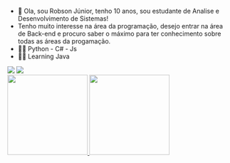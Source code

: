 - 👋 Ola, sou Robson Júnior, tenho 10 anos, sou estudante de Analise e Desenvolvimento de Sistemas!
- Tenho muito interesse na área da programação, desejo entrar na área de Back-end e procuro saber o máximo para ter conhecimento sobre todas as áreas da progamação.
-  👩‍💻 Python - C# - Js  
-  👩‍💻 Learning Java

<div>
<a href="https://www.instagram.com/vipribbon777" target="_blank"><img src="https://img.shields.io/badge/-Instagram-%23E4405F?style=for-the-badge&logo=instagram&logoColor=white" target="_blank"></a> 
<a href="https://www.linkedin.com/in/robson-junior-/" target="_blank"><img src="https://img.shields.io/badge/-LinkedIn-%230077B5?style=for-the-badge&logo=linkedin&logoColor=white" target="_blank"></a> 
</div>


<div>
<a href="https://github.com/junior-scp">
<img height="180em" src="https://github-readme-stats.vercel.app/api/top-langs/?username=junior-scp&layout=compact&langs_count=7&theme=dracula"/>
<img height="180em" src="https://github-readme-stats.vercel.app/api?username=junior-scp&show_icons=true&theme=dracula&include_all_commits=true&count_private=true"/>
</div>
